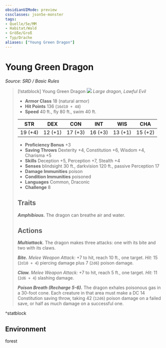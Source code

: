 ```yaml
---
obsidianUIMode: preview
cssclasses: json5e-monster
tags:
- Quelle/5e/MM
- Habitat/Wald
- Größe/Groß
- Typ/Drache
aliases: ["Young Green Dragon"]
---
```

# Young Green Dragon
*Source: SRD / Basic Rules*  

> [!statblock] Young Green Dragon
> ![](compendium/bestiary/dragon/token/young-green-dragon.png#token)
> *Large dragon, Lawful Evil*
> 
> - **Armor Class** 18  (natural armor)
> - **Hit Points** 136 (`16d10 + 48`)
> - **Speed** 40 ft., fly 80 ft., swim 40 ft.
> 
> |STR|DEX|CON|INT|WIS|CHA|
> |:---:|:---:|:---:|:---:|:---:|:---:|
> |19 (+4)|12 (+1)|17 (+3)|16 (+3)|13 (+1)|15 (+2)|
> 
> - **Proficiency Bonus** +3
> - **Saving Throws** Dexterity +4, Constitution +6, Wisdom +4, Charisma +5
> - **Skills** Deception +5, Perception +7, Stealth +4
> - **Senses** blindsight 30 ft., darkvision 120 ft., passive Perception 17
> - **Damage Immunities** poison
> - **Condition Immunities** poisoned
> - **Languages** Common, Draconic
> - **Challenge** 8
> 
> ## Traits
> 
> ***Amphibious.*** The dragon can breathe air and water.
> 
> ## Actions
> 
> ***Multiattack.*** The dragon makes three attacks: one with its bite and two with its claws.
> 
> ***Bite.*** *Melee Weapon Attack:* +7 to hit, reach 10 ft., one target. *Hit:* 15 (`2d10 + 4`) piercing damage plus 7 (`2d6`) poison damage.
> 
> ***Claw.*** *Melee Weapon Attack:* +7 to hit, reach 5 ft., one target. *Hit:* 11 (`2d6 + 4`) slashing damage.
> 
> ***Poison Breath (Recharge 5-6).*** The dragon exhales poisonous gas in a 30-foot cone. Each creature in that area must make a DC 14 Constitution saving throw, taking 42 (`12d6`) poison damage on a failed save, or half as much damage on a successful one.

^statblock

## Environment

forest